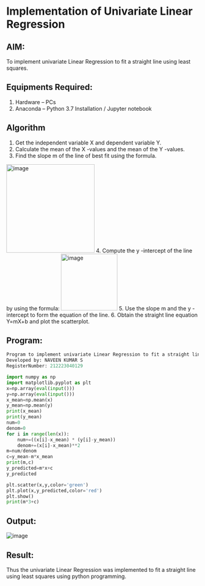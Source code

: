 # Implementation of Univariate Linear Regression
## AIM:
To implement univariate Linear Regression to fit a straight line using least squares.

## Equipments Required:
1. Hardware – PCs
2. Anaconda – Python 3.7 Installation / Jupyter notebook

## Algorithm
1. Get the independent variable X and dependent variable Y.
2. Calculate the mean of the X -values and the mean of the Y -values.
3. Find the slope m of the line of best fit using the formula. 
<img width="231" alt="image" src="https://user-images.githubusercontent.com/93026020/192078527-b3b5ee3e-992f-46c4-865b-3b7ce4ac54ad.png">
4. Compute the y -intercept of the line by using the formula:
<img width="148" alt="image" src="https://user-images.githubusercontent.com/93026020/192078545-79d70b90-7e9d-4b85-9f8b-9d7548a4c5a4.png">
5. Use the slope m and the y -intercept to form the equation of the line.
6. Obtain the straight line equation Y=mX+b and plot the scatterplot.

## Program:
```PYTHON
Program to implement univariate Linear Regression to fit a straight line using least squares.
Developed by: NAVEEN KUMAR S
RegisterNumber: 212223040129
```

```PYTHON
import numpy as np
import matplotlib.pyplot as plt
x=np.array(eval(input()))
y=np.array(eval(input()))
x_mean=np.mean(x)
y_mean=np.mean(y)
print(x_mean)
print(y_mean)
num=0
denom=0
for i in range(len(x)):
    num+=((x[i]-x_mean) * (y[i]-y_mean))
    denom+=(x[i]-x_mean)**2
m=num/denom
c=y_mean-m*x_mean
print(m,c)
y_predicted=m*x+c
y_predicted

plt.scatter(x,y,color='green')
plt.plot(x,y_predicted,color='red')
plt.show()
print(m*3+c)
```

## Output:
![image](https://github.com/user-attachments/assets/5b1f5432-6dc3-4431-930f-af98ac8ffafb)



## Result:
Thus the univariate Linear Regression was implemented to fit a straight line using least squares using python programming.
